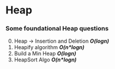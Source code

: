 # Heap
### Some foundational Heap questions 
0) Heap -> Insertion and Deletion **_O(logn)_**
1) Heapify algorithm **_O(n*logn)_**
2) Build a Min Heap **_O(logn)_**
3) HeapSort Algo **_O(n*logn)_**
